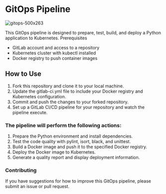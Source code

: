 # GitOps Pipeline


![gitops-500x263](https://user-images.githubusercontent.com/92720374/225552165-2dcac1fb-5c05-4119-9950-e49f1434608d.png)


This GitOps pipeline is designed to prepare, test, build, and deploy a Python application to Kubernetes.
Prerequisites

* GitLab account and access to a repository
* Kubernetes cluster with kubectl installed
* Docker registry to push container images

## How to Use

1. Fork this repository and clone it to your local machine.
2. Update the gitlab-ci.yml file to include your Docker registry and Kubernetes configuration.
3. Commit and push the changes to your forked repository.
4. Set up a GitLab CI/CD pipeline for your repository and watch the pipeline execute.

### The pipeline will perform the following actions:

1. Prepare the Python environment and install dependencies.
2. Test the code quality with pylint, isort, black, and unittest.
3. Build a Docker image and push it to the specified Docker registry.
4. Deploy the Docker image to Kubernetes.
5. Generate a quality report and display deployment information.

### Contributing

If you have suggestions for how to improve this GitOps pipeline, please submit an issue or pull request.
